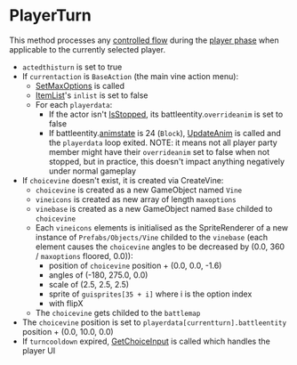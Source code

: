 # PlayerTurn
This method processes any [controlled flow](Update%20flows/Controlled%20flow.md) during the [player phase](Main%20turn%20life%20cycle.md#player-phase) when applicable to the currently selected player.

- `actedthisturn` is set to true
- If `currentaction` is `BaseAction` (the main vine action menu):
    - [SetMaxOptions](../Player%20UI/SetMaxOptions.md) is called
    - [ItemList](../../ItemList/ItemList.md)'s `inlist` is set to false
    - For each `playerdata`:
        - If the actor isn't [IsStopped](../Actors%20states/IsStopped.md#isstopped), its battleentity.`overrideanim` is set to false
        - If battleentity.[animstate](../../Entities/EntityControl/Animations/animstate.md) is 24 (`Block`), [UpdateAnim](../Visual%20rendering/UpdateAnim.md) is called and the `playerdata` loop exited. NOTE: it means not all player party member might have their `overrideanim` set to false when not stopped, but in practice, this doesn't impact anything negatively under normal gameplay
- If `choicevine` doesn't exist, it is created via CreateVine:
    - `choicevine` is created as a new GameObject named `Vine`
    - `vineicons` is created as new array of length `maxoptions`
    - `vinebase` is created as a new GameObject named `Base` childed to `choicevine`
    - Each `vineicons` elements is initialised as the SpriteRenderer of a new instance of `Prefabs/Objects/Vine` childed to the `vinebase` (each element causes the `choicevine` angles to be decreased by (0.0, 360 / `maxoptions` floored, 0.0)):
        - position of `choicevine` position + (0.0, 0.0, -1.6)
        - angles of (-180, 275.0, 0.0)
        - scale of (2.5, 2.5, 2.5)
        - sprite of `guisprites[35 + i]` where i is the option index
        - with flipX
    - The `choicevine` gets childed to the `battlemap`
- The `choicevine` position is set to `playerdata[currentturn].battleentity` position + (0.0, 10.0, 0.0)
- If `turncooldown` expired, [GetChoiceInput](../Player%20UI/GetChoiceInput.md) is called which handles the player UI